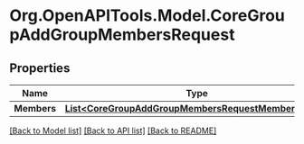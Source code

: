 # Org.OpenAPITools.Model.CoreGroupAddGroupMembersRequest

## Properties

Name | Type | Description | Notes
------------ | ------------- | ------------- | -------------
**Members** | [**List&lt;CoreGroupAddGroupMembersRequestMembersInner&gt;**](CoreGroupAddGroupMembersRequestMembersInner.md) |  | 

[[Back to Model list]](../README.md#documentation-for-models) [[Back to API list]](../README.md#documentation-for-api-endpoints) [[Back to README]](../README.md)

